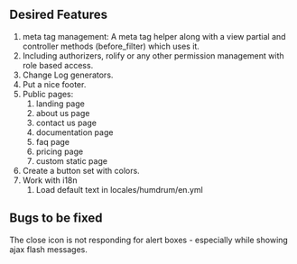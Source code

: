 
## Desired Features

1. meta tag management: A meta tag helper along with a view partial and controller methods (before_filter) which uses it.
2. Including authorizers, rolify or any other permission management with role based access.
3. Change Log generators.
4. Put a nice footer.
5. Public pages:
	1. landing page
	2. about us page
	3. contact us page
	4. documentation page
	5. faq page
	6. pricing page
	7. custom static page
6. Create a button set with colors. 
7. Work with i18n
	1. Load default text in locales/humdrum/en.yml
	
	
## Bugs to be fixed

The close icon is not responding for alert boxes - especially while showing ajax flash messages.